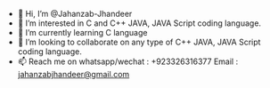 - 👋 Hi, I’m @Jahanzab-Jhandeer
- 👀 I’m interested in C and C++ JAVA, JAVA Script coding language.
- 🌱 I’m currently learning C language
- 💞️ I’m looking to collaborate on any type of C++ JAVA, JAVA Script coding language.
- 📫 Reach me on  whatsapp/wechat : +923326316377 Email : jahanzabjhandeer@gmail.com

<!---
Jahanzab-Jhandeer/Jahanzab-Jhandeer is a ✨ special ✨ repository because its `README.md` (this file) appears on your GitHub profile.
You can click the Preview link to take a look at your changes.
--->
